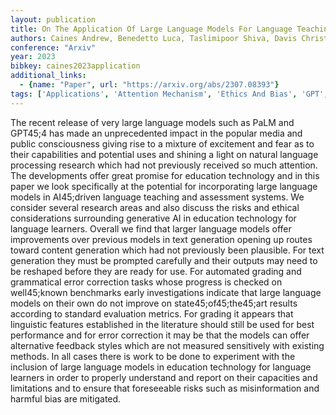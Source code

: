 ```yaml
---
layout: publication
title: On The Application Of Large Language Models For Language Teaching And Assessment Technology
authors: Caines Andrew, Benedetto Luca, Taslimipoor Shiva, Davis Christopher, Gao Yuan, Andersen Oeistein, Yuan Zheng, Elliott Mark, Moore Russell, Bryant Christopher, Rei Marek, Yannakoudakis Helen, Mullooly Andrew, Nicholls Diane, Buttery Paula
conference: "Arxiv"
year: 2023
bibkey: caines2023application
additional_links:
  - {name: "Paper", url: "https://arxiv.org/abs/2307.08393"}
tags: ['Applications', 'Attention Mechanism', 'Ethics And Bias', 'GPT', 'Language Modeling', 'Model Architecture', 'Prompting', 'Reinforcement Learning']
---
```

The recent release of very large language models such as PaLM and GPT45;4 has made an unprecedented impact in the popular media and public consciousness giving rise to a mixture of excitement and fear as to their capabilities and potential uses and shining a light on natural language processing research which had not previously received so much attention. The developments offer great promise for education technology and in this paper we look specifically at the potential for incorporating large language models in AI45;driven language teaching and assessment systems. We consider several research areas and also discuss the risks and ethical considerations surrounding generative AI in education technology for language learners. Overall we find that larger language models offer improvements over previous models in text generation opening up routes toward content generation which had not previously been plausible. For text generation they must be prompted carefully and their outputs may need to be reshaped before they are ready for use. For automated grading and grammatical error correction tasks whose progress is checked on well45;known benchmarks early investigations indicate that large language models on their own do not improve on state45;of45;the45;art results according to standard evaluation metrics. For grading it appears that linguistic features established in the literature should still be used for best performance and for error correction it may be that the models can offer alternative feedback styles which are not measured sensitively with existing methods. In all cases there is work to be done to experiment with the inclusion of large language models in education technology for language learners in order to properly understand and report on their capacities and limitations and to ensure that foreseeable risks such as misinformation and harmful bias are mitigated.
